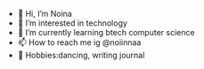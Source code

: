 - 👋 Hi, I’m Noina
- 👀 I’m interested in technology
- 🌱 I’m currently learning btech computer science
- 📫 How to reach me ig @noiinnaa
- 🌚 Hobbies:dancing, writing journal

<!---
noina-26/noina-26 is a ✨ special ✨ repository because its `README.md` (this file) appears on your GitHub profile.
You can click the Preview link to take a look at your changes.
--->
